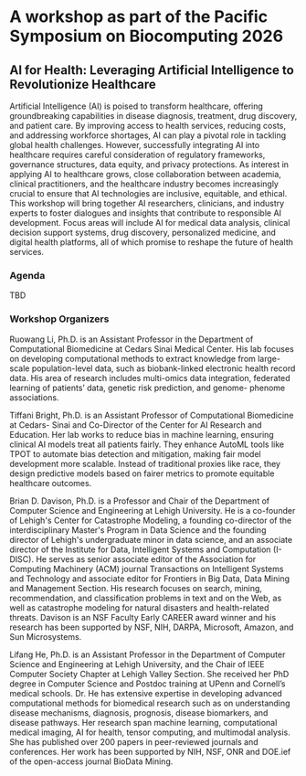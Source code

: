 
# A workshop as part of the Pacific Symposium on Biocomputing 2026 #


## AI for Health: Leveraging Artificial Intelligence to Revolutionize Healthcare ##
Artificial Intelligence (AI) is poised to transform healthcare, offering groundbreaking capabilities in disease diagnosis, treatment, drug discovery, and patient care. By improving access to health services, reducing costs, and addressing workforce shortages, AI can play a pivotal role in tackling global health challenges. However, successfully integrating AI into healthcare requires careful consideration of regulatory frameworks, governance structures, data equity, and privacy protections. As interest in applying AI to healthcare grows, close collaboration between academia, clinical practitioners, and the healthcare industry becomes increasingly crucial to ensure that AI technologies are inclusive, equitable, and ethical. This workshop will bring together AI researchers, clinicians, and industry experts to foster dialogues and insights that contribute to responsible AI development. Focus areas will include AI for medical data analysis, clinical decision support systems, drug discovery, personalized medicine, and digital health platforms, all of which promise to reshape the future of health services.
### Agenda ###

TBD 

### Workshop Organizers ###

Ruowang Li, Ph.D. is an Assistant Professor in the Department of Computational Biomedicine at Cedars Sinai Medical Center. His lab focuses on developing computational methods to extract knowledge from large-scale population-level data, such as biobank-linked electronic health record data. His area of research includes multi-omics data integration, federated learning of patients’ data, genetic risk prediction, and genome- phenome associations.


Tiffani Bright, Ph.D. is an Assistant Professor of Computational Biomedicine at Cedars- Sinai and Co-Director of the Center for AI Research and Education. Her lab works to reduce bias in machine learning, ensuring clinical AI models treat all patients fairly. They enhance AutoML tools like TPOT to automate bias detection and mitigation, making fair model development more scalable. Instead of traditional proxies like race, they design predictive models based on fairer metrics to promote equitable healthcare outcomes.

Brian D. Davison, Ph.D. is a Professor and Chair of the Department of Computer Science and Engineering at Lehigh University. He is a co-founder of Lehigh's Center for Catastrophe Modeling, a founding co-director of the interdisciplinary Master's Program in Data Science and the founding director of Lehigh's undergraduate minor in data science, and an associate director of the Institute for Data, Intelligent Systems and Computation (I-DISC). He serves as senior associate editor of the Association for Computing Machinery (ACM) journal Transactions on Intelligent Systems and Technology and associate editor for Frontiers in Big Data, Data Mining and Management Section. His research focuses on search, mining, recommendation, and classification problems in text and on the Web, as well as catastrophe modeling for natural disasters and health-related threats. Davison is an NSF Faculty Early CAREER award winner and his research has been supported by NSF, NIH, DARPA, Microsoft, Amazon, and Sun Microsystems.

Lifang He, Ph.D. is an Assistant Professor in the Department of Computer Science and Engineering at Lehigh University, and the Chair of IEEE Computer Society Chapter at Lehigh Valley Section. She received her PhD degree in Computer Science and Postdoc training at UPenn and Cornell’s medical schools. Dr. He has extensive expertise in developing advanced computational methods for biomedical research such as on understanding disease mechanisms, diagnosis, prognosis, disease biomarkers, and disease pathways. Her research span machine learning, computational medical imaging, AI for health, tensor computing, and multimodal analysis. She has published over 200 papers in peer-reviewed journals and conferences. Her work has been supported by NIH, NSF, ONR and DOE.ief
of the open-access journal BioData Mining.
